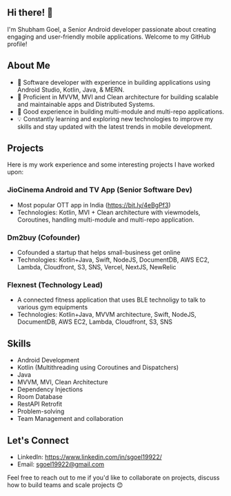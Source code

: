 ## Hi there! 👋

I'm Shubham Goel, a Senior Android developer passionate about creating engaging and user-friendly mobile applications. Welcome to my GitHub profile!

## About Me

- 📱 Software developer with experience in building applications using Android Studio, Kotlin, Java, & MERN.
- 🧠 Proficient in MVVM, MVI and Clean architecture for building scalable and maintainable apps and Distributed Systems.
- 🧠 Good experience in building multi-module and multi-repo applications.
- 💡 Constantly learning and exploring new technologies to improve my skills and stay updated with the latest trends in mobile development.

## Projects

Here is my work experience and some interesting projects I have worked upon:

### JioCinema Android and TV App (Senior Software Dev)

- Most popular OTT app in India (https://bit.ly/4eBgPf3)
- Technologies: Kotlin, MVI + Clean architecture with viewmodels, Coroutines, handling multi-module and multi-repo application.


### Dm2buy (Cofounder)

- Cofounded a startup that helps small-business get online
- Technologies: Kotlin+Java, Swift, NodeJS, DocumentDB, AWS EC2, Lambda, Cloudfront, S3, SNS, Vercel, NextJS, NewRelic


### Flexnest (Technology Lead)

- A connected fitness application that uses BLE technoligy to talk to various gym equipments
- Technologies: Kotlin+Java, MVVM architecture, Swift, NodeJS, DocumentDB, AWS EC2, Lambda, Cloudfront, S3, SNS


## Skills

- Android Development
- Kotlin (Multithreading using Coroutines and Dispatchers)
- Java
- MVVM, MVI, Clean Architecture
- Dependency Injections
- Room Database
- RestAPI Retrofit
- Problem-solving
- Team Management and collaboration

## Let's Connect

- LinkedIn: https://www.linkedin.com/in/sgoel19922/
- Email: sgoel19922@gmail.com

Feel free to reach out to me if you'd like to collaborate on projects, discuss how to build teams and scale projects 😊
